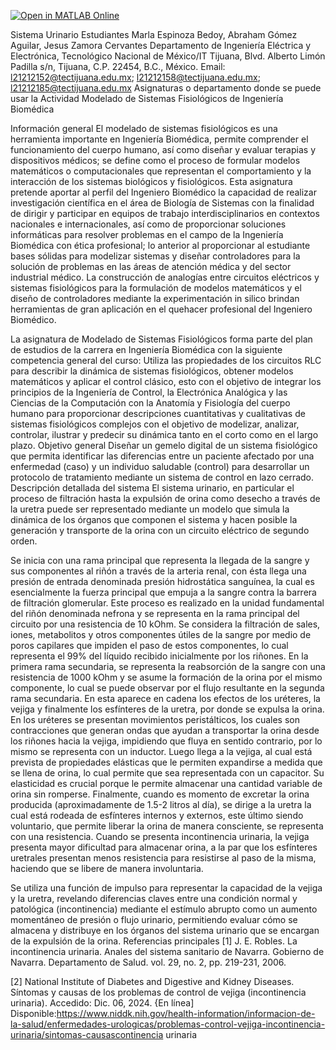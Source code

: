 [![Open in MATLAB Online](https://www.mathworks.com/images/responsive/global/open-in-matlab-online.svg)](https://matlab.mathworks.com/open/github/v1?repo=JesusZamora14/Sistema-Urinario---Incontinencia-Urinaria)

Sistema Urinario
Estudiantes
Marla Espinoza Bedoy, Abraham Gómez Aguilar, Jesus Zamora Cervantes 
Departamento de Ingeniería Eléctrica y Electrónica, Tecnológico Nacional de México/IT Tijuana, Blvd. Alberto Limón Padilla s/n, Tijuana, C.P. 22454, B.C., México. Email:  l21212152@tectijuana.edu.mx; l21212158@tectijuana.edu.mx; l21212185@tectijuana.edu.mx
Asignaturas o departamento donde se puede usar la Actividad
Modelado de Sistemas Fisiológicos de Ingeniería Biomédica

Información general
El modelado de sistemas fisiológicos es una herramienta importante en Ingeniería Biomédica, permite comprender el funcionamiento del cuerpo humano, así como diseñar y evaluar terapias y dispositivos médicos; se define como el proceso de formular modelos matemáticos o computacionales que representan el comportamiento y la interacción de los sistemas biológicos y fisiológicos. Esta asignatura pretende aportar al perfil del Ingeniero Biomédico la capacidad de realizar investigación científica en el área de Biología de Sistemas con la finalidad de dirigir y participar en equipos de trabajo interdisciplinarios en contextos nacionales e internacionales, así como de proporcionar soluciones informáticas para resolver problemas en el campo de la Ingeniería Biomédica con ética profesional; lo anterior al proporcionar al estudiante bases sólidas para modelizar sistemas y diseñar controladores para la solución de problemas en las áreas de atención médica y del sector industrial médico. La construcción de analogías entre circuitos eléctricos y sistemas fisiológicos para la formulación de modelos matemáticos y el diseño de controladores mediante la experimentación in silico brindan herramientas de gran aplicación en el quehacer profesional del Ingeniero Biomédico.

La asignatura de Modelado de Sistemas Fisiológicos forma parte del plan de estudios de la carrera en Ingeniería Biomédica con la siguiente competencia general del curso: Utiliza las propiedades de los circuitos RLC para describir la dinámica de sistemas fisiológicos, obtener modelos matemáticos y aplicar el control clásico, esto con el objetivo de integrar los principios de la Ingeniería de Control, la Electrónica Analógica y las Ciencias de la Computación con la Anatomía y Fisiología del cuerpo humano para proporcionar descripciones cuantitativas y cualitativas de sistemas fisiológicos complejos con el objetivo de modelizar, analizar, controlar, ilustrar y predecir su dinámica tanto en el corto como en el largo plazo.
Objetivo general
Diseñar un gemelo digital de un sistema fisiológico que permita identificar las diferencias entre un paciente afectado por una enfermedad (caso) y un individuo saludable (control) para desarrollar un protocolo de tratamiento mediante un sistema de control en lazo cerrado.
Descripción detallada del sistema
El sistema urinario, en particular el proceso de filtración hasta la expulsión de orina como desecho a través de la uretra puede ser representado mediante un modelo que simula la dinámica de los órganos que componen el sistema y hacen posible la generación y transporte de la orina con un circuito eléctrico de segundo orden.

Se inicia con una rama principal que representa la llegada de la sangre y sus componentes al riñón a través de la arteria renal, con ésta llega una presión de entrada denominada presión hidrostática sanguínea, la cual es esencialmente la fuerza principal que empuja a la sangre contra la barrera de filtración glomerular. Este proceso es realizado en la unidad fundamental del riñón denominada nefrona y se representa en la rama principal del circuito por una resistencia de 10 kOhm. Se considera la filtración de sales, iones, metabolitos y otros componentes útiles de la sangre por medio de poros capilares que impiden el paso de estos componentes, lo cual representa el 99% del líquido recibido inicialmente por los riñones. En la primera rama secundaria, se representa la reabsorción de la sangre con una resistencia de 1000 kOhm y se asume la formación de la orina por el mismo componente, lo cual se puede observar por el flujo resultante en la segunda rama secundaria. En esta aparece en cadena los efectos de los uréteres, la vejiga y finalmente los esfínteres de la uretra, por donde se expulsa la orina. En los uréteres se presentan movimientos peristálticos, los cuales son contracciones que generan ondas que ayudan a transportar la orina desde los riñones hacia la vejiga, impidiendo que fluya en sentido contrario, por lo mismo se representa con un inductor. Luego llega a la vejiga, al cual está prevista de propiedades elásticas que le permiten expandirse a medida que se llena de orina, lo cual permite que sea representada con un capacitor. Su elasticidad es crucial porque le permite almacenar una cantidad variable de orina sin romperse. Finalmente, cuando es momento de excretar la orina producida (aproximadamente de 1.5-2 litros al día), se dirige a la uretra la cual está rodeada de esfínteres internos y externos, este último siendo voluntario, que permite liberar la orina de manera consciente, se representa con una resistencia. Cuando se presenta incontinencia urinaria, la vejiga presenta mayor dificultad para almacenar orina, a la par que los esfínteres uretrales presentan menos resistencia para resistirse al paso de la misma, haciendo que se libere de manera involuntaria. 

Se utiliza una función de impulso para representar la capacidad de la vejiga y la uretra, revelando diferencias claves entre una condición normal y patológica (incontinencia) mediante el estímulo abrupto como un aumento momentáneo de presión o flujo urinario, permitiendo evaluar cómo se almacena y distribuye en los órganos del sistema urinario que se encargan de la expulsión de la orina.
Referencias principales
[1] J. E. Robles. La incontinencia urinaria. Anales del sistema sanitario de Navarra. Gobierno de Navarra. Departamento de Salud. vol. 29, no. 2, pp. 219-231, 2006.

[2] National Institute of Diabetes and Digestive and Kidney Diseases. Síntomas y causas de los problemas de control de vejiga (incontinencia urinaria). Accedido: Dic. 06, 2024. {En línea] Disponible:https://www.niddk.nih.gov/health-information/informacion-de-la-salud/enfermedades-urologicas/problemas-control-vejiga-incontinencia-urinaria/sintomas-causascontinencia urinaria



